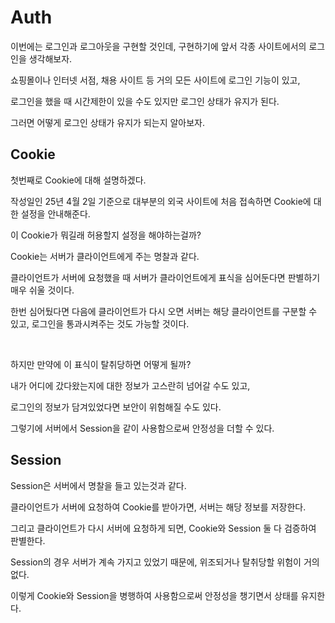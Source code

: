 # Auth

이번에는 로그인과 로그아웃을 구현할 것인데, 구현하기에 앞서 각종 사이트에서의 로그인을 생각해보자.

쇼핑몰이나 인터넷 서점, 채용 사이트 등 거의 모든 사이트에 로그인 기능이 있고,

로그인을 했을 때 시간제한이 있을 수도 있지만 로그인 상태가 유지가 된다.

그러면 어떻게 로그인 상태가 유지가 되는지 알아보자.


## Cookie

첫번째로 Cookie에 대해 설명하겠다.

작성일인 25년 4월 2일 기준으로 대부분의 외국 사이트에 처음 접속하면 Cookie에 대한 설정을 안내해준다.

이 Cookie가 뭐길래 허용할지 설정을 해야하는걸까?

Cookie는 서버가 클라이언트에게 주는 명찰과 같다.

클라이언트가 서버에 요청했을 때 서버가 클라이언트에게 표식을 심어둔다면 판별하기 매우 쉬울 것이다.

한번 심어뒀다면 다음에 클라이언트가 다시 오면 서버는 해당 클라이언트를 구분할 수 있고, 로그인을 통과시켜주는 것도 가능할 것이다.

<br>

하지만 만약에 이 표식이 탈취당하면 어떻게 될까?

내가 어디에 갔다왔는지에 대한 정보가 고스란히 넘어갈 수도 있고,

로그인의 정보가 담겨있었다면 보안이 위험해질 수도 있다.

그렇기에 서버에서 Session을 같이 사용함으로써 안정성을 더할 수 있다.


## Session

Session은 서버에서 명찰을 들고 있는것과 같다.

클라이언트가 서버에 요청하여 Cookie를 받아가면, 서버는 해당 정보를 저장한다.

그리고 클라이언트가 다시 서버에 요청하게 되면, Cookie와 Session 둘 다 검증하여 판별한다.

Session의 경우 서버가 계속 가지고 있었기 때문에, 위조되거나 탈취당할 위험이 거의 없다.

이렇게 Cookie와 Session을 병행하여 사용함으로써 안정성을 챙기면서 상태를 유지한다.

